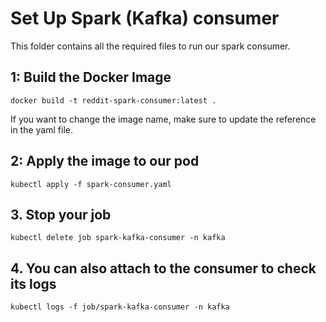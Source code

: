 # Set Up Spark (Kafka) consumer

This folder contains all the required files to run our spark consumer.

## 1: Build the Docker Image
```
docker build -t reddit-spark-consumer:latest .
```
If you want to change the image name, make sure to update the reference in the yaml file.

## 2: Apply the image to our pod 
```
kubectl apply -f spark-consumer.yaml
```
## 3. Stop your job 
```
kubectl delete job spark-kafka-consumer -n kafka
```
## 4. You can also attach to the consumer to check its logs
```
kubectl logs -f job/spark-kafka-consumer -n kafka
```